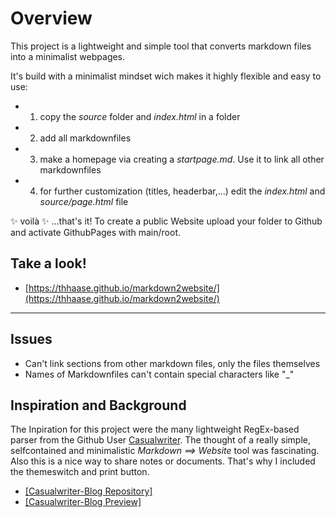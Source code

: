 # Overview
This project is a lightweight and simple tool that converts markdown files into a minimalist webpages.

It's build with a minimalist mindset wich makes it highly flexible and easy to use:

- 1. copy the _source_ folder and _index.html_ in a folder
- 2. add all markdownfiles
- 3. make a homepage via creating a _startpage.md_. Use it to link all other markdownfiles
- 4. for further customization (titles, headerbar,...) edit the _index.html_ and _source/page.html_ file 

✨ voilà ✨ ...that's it!
To create a public Website upload your folder to Github and activate GithubPages with main/root.

## Take a look!

- [https://thhaase.github.io/markdown2website/](https://thhaase.github.io/markdown2website/)
---

## Issues
- Can't link sections from other markdown files, only the files themselves
- Names of Markdownfiles can't contain special characters like "_"

## Inspiration and Background
The Inpiration for this project were the many lightweight RegEx-based parser from the Github User [Casualwriter](https://github.com/casualwriter). 
The thought of a really simple, selfcontained and minimalistic *Markdown ==> Website* tool was fascinating.  
Also this is a nice way to share notes or documents. That's why I included the themeswitch and print button.

- [[Casualwriter-Blog Repository]](https://github.com/casualwriter/casual-markdown-blog)
- [[Casualwriter-Blog Preview]](https://casualwriter.github.io/blog/)